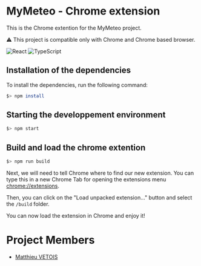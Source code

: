 # MyMeteo - Chrome extension

This is the Chrome extention for the MyMeteo project.

⚠️ This project is compatible only with Chrome and Chrome based browser.

![React](https://img.shields.io/badge/react-%2320232a.svg?style=for-the-badge&logo=react&logoColor=%2361DAFB)
![TypeScript](https://img.shields.io/badge/typescript-%23007ACC.svg?style=for-the-badge&logo=typescript&logoColor=white)

## Installation of the dependencies

To install the dependencies, run the following command:

```bash
$> npm install
```

## Starting the developpement environment

```bash
$> npm start
```

## Build and load the chrome extention

```bash
$> npm run build
```
Next, we will need to tell Chrome where to find our new extension. You can type this in a new Chrome Tab for opening the extensions menu [chrome://extensions](chrome://extensions).

Then, you can click on the "Load unpacked extension..." button and select the `/build` folder.

You can now load the extension in Chrome and enjoy it!

# Project Members
- [Matthieu VETOIS](https://github.com/mvetois)